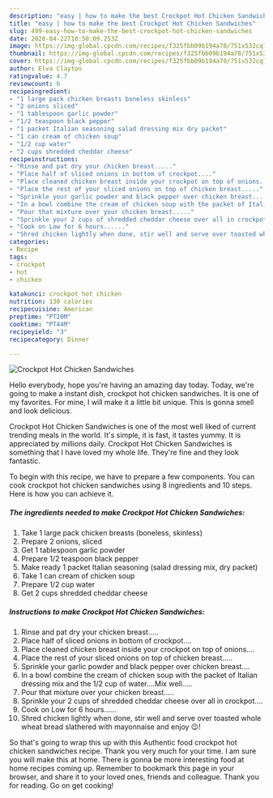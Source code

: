 ```yaml
---
description: "easy | how to make the best Crockpot Hot Chicken Sandwiches"
title: "easy | how to make the best Crockpot Hot Chicken Sandwiches"
slug: 499-easy-how-to-make-the-best-crockpot-hot-chicken-sandwiches
date: 2020-04-22T10:50:09.253Z
image: https://img-global.cpcdn.com/recipes/f325fbb09b194a78/751x532cq70/crockpot-hot-chicken-sandwiches-recipe-main-photo.jpg
thumbnail: https://img-global.cpcdn.com/recipes/f325fbb09b194a78/751x532cq70/crockpot-hot-chicken-sandwiches-recipe-main-photo.jpg
cover: https://img-global.cpcdn.com/recipes/f325fbb09b194a78/751x532cq70/crockpot-hot-chicken-sandwiches-recipe-main-photo.jpg
author: Elva Clayton
ratingvalue: 4.7
reviewcount: 6
recipeingredient:
- "1 large pack chicken breasts boneless skinless"
- "2 onions sliced"
- "1 tablespoon garlic powder"
- "1/2 teaspoon black pepper"
- "1 packet Italian seasoning salad dressing mix dry packet"
- "1 can cream of chicken soup"
- "1/2 cup water"
- "2 cups shredded cheddar cheese"
recipeinstructions:
- "Rinse and pat dry your chicken breast....."
- "Place half of sliced onions in bottom of crockpot...."
- "Place cleaned chicken breast inside your crockpot on top of onions...."
- "Place the rest of your sliced onions on top of chicken breast....."
- "Sprinkle your garlic powder and black pepper over chicken breast...."
- "In a bowl combine the cream of chicken soup with the packet of Italian dressing mix and the 1/2 cup of water....Mix well....."
- "Pour that mixture over your chicken breast....."
- "Sprinkle your 2 cups of shredded cheddar cheese over all in crockpot...."
- "Cook on Low for 6 hours......"
- "Shred chicken lightly when done, stir well and serve over toasted whole wheat bread slathered with mayonnaise and enjoy 😉!"
categories:
- Recipe
tags:
- crockpot
- hot
- chicken

katakunci: crockpot hot chicken 
nutrition: 130 calories
recipecuisine: American
preptime: "PT20M"
cooktime: "PT44M"
recipeyield: "3"
recipecategory: Dinner

---
```



![Crockpot Hot Chicken Sandwiches](https://img-global.cpcdn.com/recipes/f325fbb09b194a78/751x532cq70/crockpot-hot-chicken-sandwiches-recipe-main-photo.jpg)

Hello everybody, hope you're having an amazing day today. Today, we're going to make a instant dish, crockpot hot chicken sandwiches. It is one of my favorites. For mine, I will make it a little bit unique. This is gonna smell and look delicious.

Crockpot Hot Chicken Sandwiches is one of the most well liked of current trending meals in the world. It's simple, it is fast, it tastes yummy. It is appreciated by millions daily. Crockpot Hot Chicken Sandwiches is something that I have loved my whole life. They're fine and they look fantastic.




To begin with this recipe, we have to prepare a few components. You can cook crockpot hot chicken sandwiches using 8 ingredients and 10 steps. Here is how you can achieve it.

<!--inarticleads1-->

##### The ingredients needed to make Crockpot Hot Chicken Sandwiches:

1. Take 1 large pack chicken breasts (boneless, skinless)
1. Prepare 2 onions, sliced
1. Get 1 tablespoon garlic powder
1. Prepare 1/2 teaspoon black pepper
1. Make ready 1 packet Italian seasoning (salad dressing mix, dry packet)
1. Take 1 can cream of chicken soup
1. Prepare 1/2 cup water
1. Get 2 cups shredded cheddar cheese




<!--inarticleads2-->

##### Instructions to make Crockpot Hot Chicken Sandwiches:

1. Rinse and pat dry your chicken breast.....
1. Place half of sliced onions in bottom of crockpot....
1. Place cleaned chicken breast inside your crockpot on top of onions....
1. Place the rest of your sliced onions on top of chicken breast.....
1. Sprinkle your garlic powder and black pepper over chicken breast....
1. In a bowl combine the cream of chicken soup with the packet of Italian dressing mix and the 1/2 cup of water....Mix well.....
1. Pour that mixture over your chicken breast.....
1. Sprinkle your 2 cups of shredded cheddar cheese over all in crockpot....
1. Cook on Low for 6 hours......
1. Shred chicken lightly when done, stir well and serve over toasted whole wheat bread slathered with mayonnaise and enjoy 😉!




So that's going to wrap this up with this Authentic food crockpot hot chicken sandwiches recipe. Thank you very much for your time. I am sure you will make this at home. There is gonna be more interesting food at home recipes coming up. Remember to bookmark this page in your browser, and share it to your loved ones, friends and colleague. Thank you for reading. Go on get cooking!

